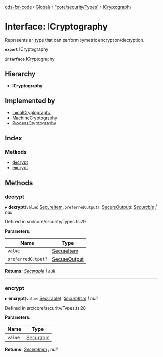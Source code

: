 [cds-for-code](../README.md) › [Globals](../globals.md) › ["core/security/Types"](../modules/_core_security_types_.md) › [ICryptography](_core_security_types_.icryptography.md)

# Interface: ICryptography

Represents an type that can perform symetric encryption/decryption.

**`export`** ICryptography

**`interface`** ICryptography

## Hierarchy

* **ICryptography**

## Implemented by

* [LocalCryptography](../classes/_core_security_encryption_.localcryptography.md)
* [MachineCryptography](../classes/_core_security_encryption_.machinecryptography.md)
* [ProcessCryptography](../classes/_core_security_encryption_.processcryptography.md)

## Index

### Methods

* [decrypt](_core_security_types_.icryptography.md#decrypt)
* [encrypt](_core_security_types_.icryptography.md#encrypt)

## Methods

###  decrypt

▸ **decrypt**(`value`: [SecureItem](../classes/_core_security_types_.secureitem.md), `preferredOutput?`: [SecureOutput](../enums/_core_security_types_.secureoutput.md)): *[Securable](../modules/_core_security_types_.md#securable) | null*

Defined in src/core/security/Types.ts:29

**Parameters:**

Name | Type |
------ | ------ |
`value` | [SecureItem](../classes/_core_security_types_.secureitem.md) |
`preferredOutput?` | [SecureOutput](../enums/_core_security_types_.secureoutput.md) |

**Returns:** *[Securable](../modules/_core_security_types_.md#securable) | null*

___

###  encrypt

▸ **encrypt**(`value`: [Securable](../modules/_core_security_types_.md#securable)): *[SecureItem](../classes/_core_security_types_.secureitem.md) | null*

Defined in src/core/security/Types.ts:28

**Parameters:**

Name | Type |
------ | ------ |
`value` | [Securable](../modules/_core_security_types_.md#securable) |

**Returns:** *[SecureItem](../classes/_core_security_types_.secureitem.md) | null*
